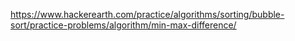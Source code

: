 https://www.hackerearth.com/practice/algorithms/sorting/bubble-sort/practice-problems/algorithm/min-max-difference/
